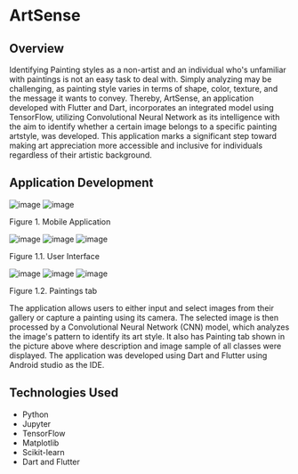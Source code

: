 # ArtSense

## Overview
Identifying Painting styles as a non-artist and an individual who's unfamiliar with paintings is not an easy task to deal with. Simply analyzing may be challenging, as painting style varies in terms of shape, color, texture, and the message it wants to convey. Thereby, ArtSense, an application developed with Flutter and Dart, incorporates an 
integrated model using TensorFlow, utilizing Convolutional Neural Network as its intelligence with the aim to identify whether a certain image belongs to a specific painting artstyle, was developed. This application marks a significant step toward making art appreciation more accessible and inclusive for individuals regardless of their artistic background.

## Application Development


![image](https://github.com/DenciaGabaon/ArtSense-AppDev/assets/129720745/936ca83f-6cff-45c7-a3fa-949a4d89ab5f) ![image](https://github.com/DenciaGabaon/ArtSense-AppDev/assets/129720745/2b87b5f1-4cfb-4c14-89a1-14043d3c225d)

Figure 1. Mobile Application



![image](https://github.com/DenciaGabaon/ArtSense-AppDev/assets/129720745/26667f36-9eda-4294-84b1-3f390cc895a3)   ![image](https://github.com/DenciaGabaon/ArtSense-AppDev/assets/129720745/a07e4ad2-3cc0-4fa8-83fa-257dcaa55a97)  ![image](https://github.com/DenciaGabaon/ArtSense-AppDev/assets/129720745/cb97f899-893e-4942-b26c-271f73e7a787)


Figure 1.1. User Interface



![image](https://github.com/DenciaGabaon/ArtSense-AppDev/assets/129720745/e87aefaf-d76f-46e2-8185-5c56207219fc)   ![image](https://github.com/DenciaGabaon/ArtSense-AppDev/assets/129720745/fa43512c-c513-4324-96c7-345244d25da0)   ![image](https://github.com/DenciaGabaon/ArtSense-AppDev/assets/129720745/d0757683-5b3d-4328-8dd9-11c5e08a6d64)


Figure 1.2. Paintings tab

The application allows users to either input and select images from their gallery or capture a painting using its camera. The selected image is then processed by a Convolutional Neural Network (CNN) model, which analyzes the image's pattern to identify its art style. It also has Painting tab shown in the picture above where description and image sample of all classes were displayed. The application was developed using Dart and Flutter using Android studio as the IDE.

## Technologies Used

* Python
* Jupyter
* TensorFlow
* Matplotlib
* Scikit-learn
* Dart and Flutter


